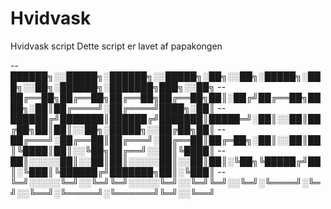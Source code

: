 # Hvidvask
Hvidvask script
Dette script er lavet af papakongen

--██████╗░░█████╗░██████╗░░█████╗░██╗░░██╗░█████╗░███╗░░██╗░██████╗░███████╗███╗░░██╗
--██╔══██╗██╔══██╗██╔══██╗██╔══██╗██║░██╔╝██╔══██╗████╗░██║██╔════╝░██╔════╝████╗░██║
--██████╔╝███████║██████╔╝███████║█████═╝░██║░░██║██╔██╗██║██║░░██╗░█████╗░░██╔██╗██║
--██╔═══╝░██╔══██║██╔═══╝░██╔══██║██╔═██╗░██║░░██║██║╚████║██║░░╚██╗██╔══╝░░██║╚████║
--██║░░░░░██║░░██║██║░░░░░██║░░██║██║░╚██╗╚█████╔╝██║░╚███║╚██████╔╝███████╗██║░╚███║
--╚═╝░░░░░╚═╝░░╚═╝╚═╝░░░░░╚═╝░░╚═╝╚═╝░░╚═╝░╚════╝░╚═╝░░╚══╝░╚═════╝░╚══════╝╚═╝░░╚══╝
